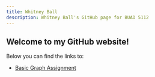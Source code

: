 ```yaml
---
title: Whitney Ball
description: Whitney Ball's GitHub page for BUAD 5112
---
```


## Welcome to my GitHub website!

Below you can find the links to:

- [Basic Graph Assignment](/BasicGraphAssignment/index.md)
